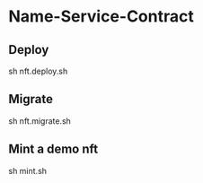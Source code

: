 # Name-Service-Contract

## Deploy
sh nft.deploy.sh

## Migrate
sh nft.migrate.sh

## Mint a demo nft
sh mint.sh
